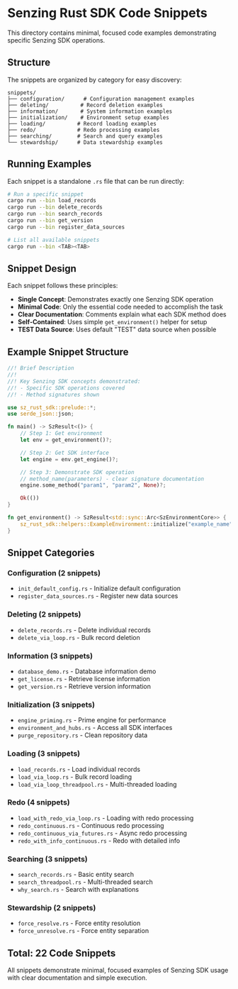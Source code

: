 # Senzing Rust SDK Code Snippets

This directory contains minimal, focused code examples demonstrating specific Senzing SDK operations.

## Structure

The snippets are organized by category for easy discovery:

```
snippets/
├── configuration/      # Configuration management examples
├── deleting/          # Record deletion examples
├── information/       # System information examples
├── initialization/    # Environment setup examples
├── loading/          # Record loading examples
├── redo/             # Redo processing examples
├── searching/        # Search and query examples
└── stewardship/      # Data stewardship examples
```

## Running Examples

Each snippet is a standalone `.rs` file that can be run directly:

```bash
# Run a specific snippet
cargo run --bin load_records
cargo run --bin delete_records
cargo run --bin search_records
cargo run --bin get_version
cargo run --bin register_data_sources

# List all available snippets
cargo run --bin <TAB><TAB>
```

## Snippet Design

Each snippet follows these principles:

- **Single Concept**: Demonstrates exactly one Senzing SDK operation
- **Minimal Code**: Only the essential code needed to accomplish the task
- **Clear Documentation**: Comments explain what each SDK method does
- **Self-Contained**: Uses simple `get_environment()` helper for setup
- **TEST Data Source**: Uses default "TEST" data source when possible

## Example Snippet Structure

```rust
//! Brief Description
//!
//! Key Senzing SDK concepts demonstrated:
//! - Specific SDK operations covered
//! - Method signatures shown

use sz_rust_sdk::prelude::*;
use serde_json::json;

fn main() -> SzResult<()> {
    // Step 1: Get environment
    let env = get_environment()?;

    // Step 2: Get SDK interface
    let engine = env.get_engine()?;

    // Step 3: Demonstrate SDK operation
    // method_name(parameters) - clear signature documentation
    engine.some_method("param1", "param2", None)?;

    Ok(())
}

fn get_environment() -> SzResult<std::sync::Arc<SzEnvironmentCore>> {
    sz_rust_sdk::helpers::ExampleEnvironment::initialize("example_name")
}
```

## Snippet Categories

### Configuration (2 snippets)
- `init_default_config.rs` - Initialize default configuration
- `register_data_sources.rs` - Register new data sources

### Deleting (2 snippets)
- `delete_records.rs` - Delete individual records
- `delete_via_loop.rs` - Bulk record deletion

### Information (3 snippets)
- `database_demo.rs` - Database information demo
- `get_license.rs` - Retrieve license information
- `get_version.rs` - Retrieve version information

### Initialization (3 snippets)
- `engine_priming.rs` - Prime engine for performance
- `environment_and_hubs.rs` - Access all SDK interfaces
- `purge_repository.rs` - Clean repository data

### Loading (3 snippets)
- `load_records.rs` - Load individual records
- `load_via_loop.rs` - Bulk record loading
- `load_via_loop_threadpool.rs` - Multi-threaded loading

### Redo (4 snippets)
- `load_with_redo_via_loop.rs` - Loading with redo processing
- `redo_continuous.rs` - Continuous redo processing
- `redo_continuous_via_futures.rs` - Async redo processing
- `redo_with_info_continuous.rs` - Redo with detailed info

### Searching (3 snippets)
- `search_records.rs` - Basic entity search
- `search_threadpool.rs` - Multi-threaded search
- `why_search.rs` - Search with explanations

### Stewardship (2 snippets)
- `force_resolve.rs` - Force entity resolution
- `force_unresolve.rs` - Force entity separation

## Total: 22 Code Snippets

All snippets demonstrate minimal, focused examples of Senzing SDK usage with clear documentation and simple execution.